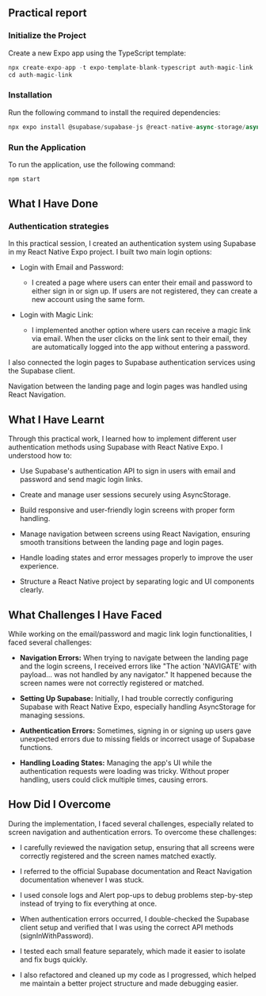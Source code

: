 ## Practical report 

### Initialize the Project

Create a new Expo app using the TypeScript template:

```jsx
npx create-expo-app -t expo-template-blank-typescript auth-magic-link
cd auth-magic-link
```

### Installation

Run the following command to install the required dependencies:

```jsx
npx expo install @supabase/supabase-js @react-native-async-storage/async-storage @rneui/themed
```

### Run the Application

To run the application, use the following command:

```jsx
npm start
```

## What I Have Done

### Authentication strategies

In this practical session, I created an authentication system using Supabase in my React Native Expo project. I built two main login options:

- Login with Email and Password:
    - I created a page where users can enter their email and password to either sign in or sign up. If users are not registered, they can create a new account using the same form.

- Login with Magic Link:
    - I implemented another option where users can receive a magic link via email. When the user clicks on the link sent to their email, they are automatically logged into the app without entering a password.

I also connected the login pages to Supabase authentication services using the Supabase client.

Navigation between the landing page and login pages was handled using React Navigation.

## What I Have Learnt

Through this practical work, I learned how to implement different user authentication methods using Supabase with React Native Expo.
I understood how to:

- Use Supabase's authentication API to sign in users with email and password and send magic login links.

- Create and manage user sessions securely using AsyncStorage.

- Build responsive and user-friendly login screens with proper form handling.

- Manage navigation between screens using React Navigation, ensuring smooth transitions between the landing page and login pages.

- Handle loading states and error messages properly to improve the user experience.

- Structure a React Native project by separating logic and UI components clearly.

##  What Challenges I Have Faced

While working on the email/password and magic link login functionalities, I faced several challenges:

- **Navigation Errors:** When trying to navigate between the landing page and the login screens, I received errors like "The action 'NAVIGATE' with payload... was not handled by any navigator." It happened because the screen names were not correctly registered or matched.

- **Setting Up Supabase:** Initially, I had trouble correctly configuring Supabase with React Native Expo, especially handling AsyncStorage for managing sessions.

- **Authentication Errors:** Sometimes, signing in or signing up users gave unexpected errors due to missing fields or incorrect usage of Supabase functions.

- **Handling Loading States:** Managing the app's UI while the authentication requests were loading was tricky. Without proper handling, users could click multiple times, causing errors.

## How Did I Overcome

During the implementation, I faced several challenges, especially related to screen navigation and authentication errors.
To overcome these challenges:

- I carefully reviewed the navigation setup, ensuring that all screens were correctly registered and the screen names matched exactly.

- I referred to the official Supabase documentation and React Navigation documentation whenever I was stuck.

- I used console logs and Alert pop-ups to debug problems step-by-step instead of trying to fix everything at once.

- When authentication errors occurred, I double-checked the Supabase client setup and verified that I was using the correct API methods (signInWithPassword).

- I tested each small feature separately, which made it easier to isolate and fix bugs quickly.

- I also refactored and cleaned up my code as I progressed, which helped me maintain a better project structure and made debugging easier.